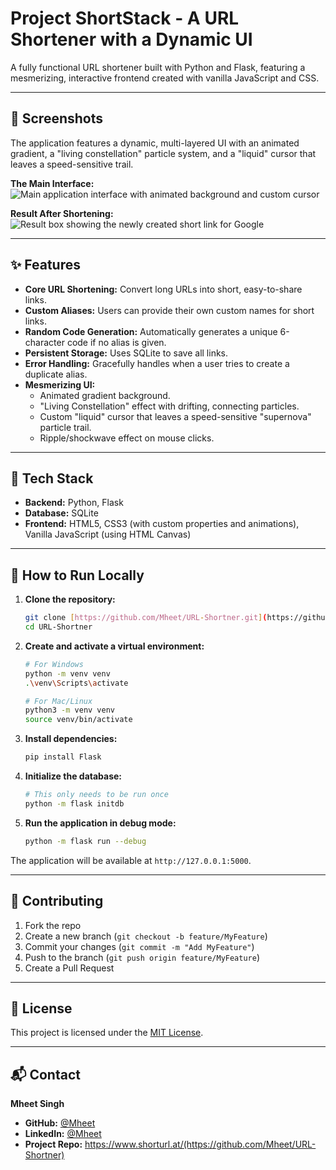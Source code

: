 # Project ShortStack - A URL Shortener with a Dynamic UI

A fully functional URL shortener built with Python and Flask, featuring a mesmerizing, interactive frontend created with vanilla JavaScript and CSS.

---

## 📸 Screenshots

The application features a dynamic, multi-layered UI with an animated gradient, a "living constellation" particle system, and a "liquid" cursor that leaves a speed-sensitive trail.

**The Main Interface:**
![Main application interface with animated background and custom cursor](assets/screenshot-result.png)

**Result After Shortening:**
![Result box showing the newly created short link for Google](assets/screenshot-main.png)

---

## ✨ Features

- **Core URL Shortening:** Convert long URLs into short, easy-to-share links.
- **Custom Aliases:** Users can provide their own custom names for short links.
- **Random Code Generation:** Automatically generates a unique 6-character code if no alias is given.
- **Persistent Storage:** Uses SQLite to save all links.
- **Error Handling:** Gracefully handles when a user tries to create a duplicate alias.
- **Mesmerizing UI:**
  - Animated gradient background.
  - "Living Constellation" effect with drifting, connecting particles.
  - Custom "liquid" cursor that leaves a speed-sensitive "supernova" particle trail.
  - Ripple/shockwave effect on mouse clicks.

---

## 🚀 Tech Stack

- **Backend:** Python, Flask
- **Database:** SQLite
- **Frontend:** HTML5, CSS3 (with custom properties and animations), Vanilla JavaScript (using HTML Canvas)

---

## 🔧 How to Run Locally

1.  **Clone the repository:**
    ```bash
    git clone [https://github.com/Mheet/URL-Shortner.git](https://github.com/Mheet/URL-Shortner.git)
    cd URL-Shortner
    ```

2.  **Create and activate a virtual environment:**
    ```bash
    # For Windows
    python -m venv venv
    .\venv\Scripts\activate
    
    # For Mac/Linux
    python3 -m venv venv
    source venv/bin/activate
    ```

3.  **Install dependencies:**
    ```bash
    pip install Flask
    ```

4.  **Initialize the database:**
    ```bash
    # This only needs to be run once
    python -m flask initdb
    ```

5.  **Run the application in debug mode:**
    ```bash
    python -m flask run --debug
    ```

The application will be available at `http://127.0.0.1:5000`.

---

## 🤝 Contributing

1. Fork the repo
2. Create a new branch (`git checkout -b feature/MyFeature`)
3. Commit your changes (`git commit -m "Add MyFeature"`)
4. Push to the branch (`git push origin feature/MyFeature`)
5. Create a Pull Request

---

## 📜 License

This project is licensed under the [MIT License](LICENSE).

---

## 📬 Contact

**Mheet Singh**
- **GitHub:** [@Mheet](https://github.com/Mheet)
- **LinkedIn:** [@Mheet](https://www.linkedin.com/in/mheet/)
- **Project Repo:** https://www.shorturl.at/(https://github.com/Mheet/URL-Shortner)
